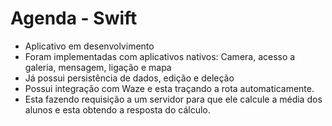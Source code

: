 # Agenda - Swift

* Aplicativo em desenvolvimento
* Foram implementadas com aplicativos nativos: Camera, acesso a galeria, mensagem, ligação e mapa
* Já possui persistência de dados, edição e deleção
* Possui integração com Waze e esta traçando a rota automaticamente.
* Esta fazendo requisição a um servidor para que ele calcule a média dos alunos e esta obtendo a resposta do cálculo.
